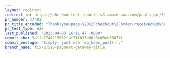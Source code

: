 ```yaml
---
layout: redirect
redirect_to: https://a8c-woo-test-reports.s3.amazonaws.com/public/pr/37481/e2e/index.html
pr_number: 37481
pr_title_encoded: "Thank+you+page+%28%2Fcheckout%2Forder-received%29%3A+payment+gateway+title+formatting"
pr_test_type: e2e
last_published: "2023-04-03 16:11:47 +0000"
commit_sha: 3a1fc7744219562faf7ff033e80c0cd8eb38877f
commit_message: "Simply; just use `wp_kses_post()`."
branch_name: fix/27518-payment-gateway-title
---
```


